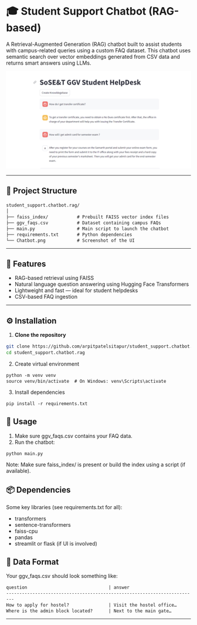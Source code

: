# 🎓 Student Support Chatbot (RAG-based)

A Retrieval-Augmented Generation (RAG) chatbot built to assist students with campus-related queries using a custom FAQ dataset. This chatbot uses semantic search over vector embeddings generated from CSV data and returns smart answers using LLMs.

![Chatbot UI](Chatbot.png)

---

## 📂 Project Structure
```
student_support.chatbot.rag/
│
├── faiss_index/           # Prebuilt FAISS vector index files
├── ggv_faqs.csv           # Dataset containing campus FAQs
├── main.py                # Main script to launch the chatbot
├── requirements.txt       # Python dependencies
└── Chatbot.png            # Screenshot of the UI
```
---

## 🧠 Features

- RAG-based retrieval using FAISS
- Natural language question answering using Hugging Face Transformers
- Lightweight and fast — ideal for student helpdesks
- CSV-based FAQ ingestion

---

## ⚙️ Installation

1. **Clone the repository**
```bash
git clone https://github.com/arpitpatelsitapur/student_support.chatbot.rag.git
cd student_support.chatbot.rag
```
	
2.	Create virtual environment
```
python -m venv venv
source venv/bin/activate  # On Windows: venv\Scripts\activate
```
	
3.	Install dependencies
```
pip install -r requirements.txt
```

## 🚀 Usage
1.	Make sure ggv_faqs.csv contains your FAQ data.
2.	Run the chatbot:
```
python main.py
```

Note: Make sure faiss_index/ is present or build the index using a script (if available).

## 📦 Dependencies

Some key libraries (see requirements.txt for all):
- transformers
- sentence-transformers
- faiss-cpu
- pandas
- streamlit or flask (if UI is involved)

## 💾 Data Format

Your ggv_faqs.csv should look something like:
```
question	                           | answer
-------------------------------------------------------------------------
How to apply for hostel?	           | Visit the hostel office…
Where is the admin block located?	   | Next to the main gate…
```

---
